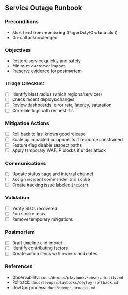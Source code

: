 <!--
Explainer: Service outage runbook defines the step-by-step response
for total or near-total loss of service. Use it in conjunction with
monitoring alerts and incident tooling.
-->

## Service Outage Runbook

### Preconditions
- Alert fired from monitoring (PagerDuty/Grafana alert)
- On-call acknowledged

### Objectives
- Restore service quickly and safely
- Minimize customer impact
- Preserve evidence for postmortem

### Triage Checklist
- [ ] Identify blast radius (which regions/services)
- [ ] Check recent deploys/changes
- [ ] Review dashboards: error rate, latency, saturation
- [ ] Correlate logs with request IDs

### Mitigation Actions
- [ ] Roll back to last known good release
- [ ] Scale up impacted components if resource constrained
- [ ] Feature-flag disable suspect paths
- [ ] Apply temporary WAF/IP blocks if under attack

### Communications
- [ ] Update status page and internal channel
- [ ] Assign incident commander and scribe
- [ ] Create tracking issue labeled `incident`

### Validation
- [ ] Verify SLOs recovered
- [ ] Run smoke tests
- [ ] Remove temporary mitigations

### Postmortem
- [ ] Draft timeline and impact
- [ ] Identify contributing factors
- [ ] Create action items with owners and dates

### References
- Observability: `docs/devops/playbooks/observability.md`
- Rollback: `docs/devops/playbooks/deploy-rollback.md`
- DevOps process: `docs/devops-process.md`


